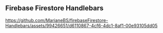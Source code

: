 <h2>Firebase Firestore Handlebars</h2>

https://github.com/MarianeBS/firebaseFirestore-Handlebars/assets/99426651/d6110867-4cf6-4dc1-8af1-00e93105dd05

